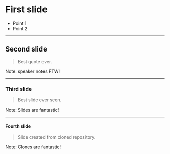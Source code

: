 # First slide

- Point 1
- Point 2

---

## Second slide

> Best quote ever.

Note: speaker notes FTW!

---

### Third slide

> Best slide ever seen.

Note: Slides are fantastic!

---

#### Fourth slide

> Slide created from cloned repository.

Note: Clones are fantastic!